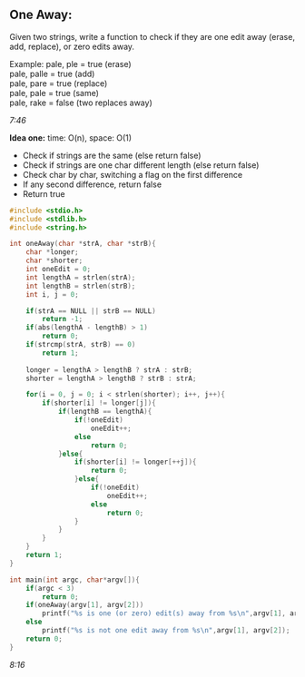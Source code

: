 ## One Away:

Given two strings, write a function to check if they are one edit away (erase, add, replace), or zero edits away.

Example:
pale, ple = true (erase)  
pale, palle = true (add)  
pale, pare = true (replace)  
pale, pale = true (same)  
pale, rake = false (two replaces away)  

*7:46*

**Idea one:** time: O(n), space: O(1)
- Check if strings are the same (else return false)
- Check if strings are one char different length (else return false)
- Check char by char, switching a flag on the first difference
- If any second difference, return false
- Return true

````c
#include <stdio.h>
#include <stdlib.h>
#include <string.h>

int oneAway(char *strA, char *strB){
 	char *longer;
	char *shorter;
	int oneEdit = 0;
	int lengthA = strlen(strA);
	int lengthB = strlen(strB);
 	int i, j = 0;

 	if(strA == NULL || strB == NULL)
 		return -1;
	if(abs(lengthA - lengthB) > 1)
 		return 0;
	if(strcmp(strA, strB) == 0)
		return 1;
 	
 	longer = lengthA > lengthB ? strA : strB;
 	shorter = lengthA > lengthB ? strB : strA;

 	for(i = 0, j = 0; i < strlen(shorter); i++, j++){
 		if(shorter[i] != longer[j]){
			if(lengthB == lengthA){
 				if(!oneEdit)
 					oneEdit++;
 			 	else
 				 	return 0;
 			}else{
 				if(shorter[i] != longer[++j]){
 					return 0;
  				}else{
 					if(!oneEdit)
 						oneEdit++;
 					else
 						return 0;
 			 	}
 			}
 		}
 	}
 	return 1;
}

int main(int argc, char*argv[]){
 	if(argc < 3)
 		return 0;
 	if(oneAway(argv[1], argv[2])) 
 		printf("%s is one (or zero) edit(s) away from %s\n",argv[1], argv[2]);
	else
 		printf("%s is not one edit away from %s\n",argv[1], argv[2]);
 	return 0;
}
````

*8:16*
